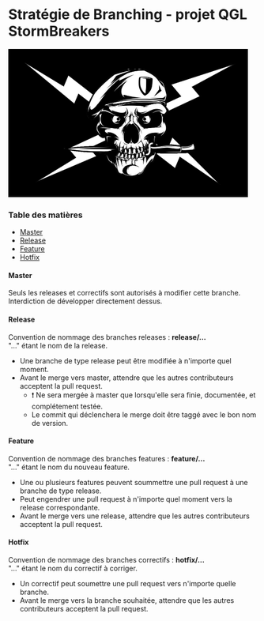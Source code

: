 # Stratégie de Branching - projet QGL StormBreakers

![](flag.png?raw=true)

### Table des matières
* [Master](#master)
* [Release](#release)
* [Feature](#feature)
* [Hotfix](#hotfix)

#### Master
Seuls les releases et correctifs sont autorisés à modifier cette branche. Interdiction de développer directement dessus.

#### Release

Convention de nommage des branches releases : **release/...**
<br>"..." étant le nom de la release.

- Une branche de type release peut être modifiée à n'importe quel moment.
- Avant le merge vers master, attendre que les autres contributeurs acceptent la pull request.
	- :exclamation: Ne sera mergée à master que lorsqu'elle sera finie, documentée, et complétement testée.
	- Le commit qui déclenchera le merge doit être taggé avec le bon nom de version.  

#### Feature
Convention de nommage des branches features : **feature/...**
<br>"..." étant le nom du nouveau feature.

- Une ou plusieurs features peuvent soummettre une pull request à une branche de type release.
- Peut engendrer une pull request à n'importe quel moment vers la release correspondante.
- Avant le merge vers une release, attendre que les autres contributeurs acceptent la pull request.

#### Hotfix
Convention de nommage des branches correctifs : **hotfix/...**
<br>"..." étant le nom du correctif à corriger.

- Un correctif peut soumettre une pull request vers n'importe quelle branche.
- Avant le merge vers la branche souhaitée, attendre que les autres contributeurs acceptent la pull request.